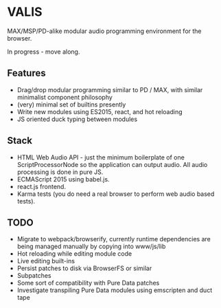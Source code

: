 # VALIS

MAX/MSP/PD-alike modular audio programming environment for the browser. 

In progress - move along.

## Features

* Drag/drop modular programming similar to PD / MAX, with similar minimalist
  component philosophy
* (very) minimal set of builtins presently
* Write new modules using ES2015, react, and hot reloading
* JS oriented duck typing between modules

## Stack

* HTML Web Audio API - just the minimum boilerplate of one ScriptProcessorNode
  so the application can output audio. All audio processing is done in pure JS.
* ECMAScript 2015 using babel.js.
* react.js frontend.
* Karma tests (you do need a real browser to perform web audio based tests).

## TODO

* Migrate to webpack/browserify, currently runtime dependencies are being
  managed manually by copying into www/js/lib
* Hot reloading while editing module code
* Live editing built-ins
* Persist patches to disk via BrowserFS or similar
* Subpatches
* Some sort of compatibility with Pure Data patches
* Investigate transpiling Pure Data modules using emscripten and duct tape
